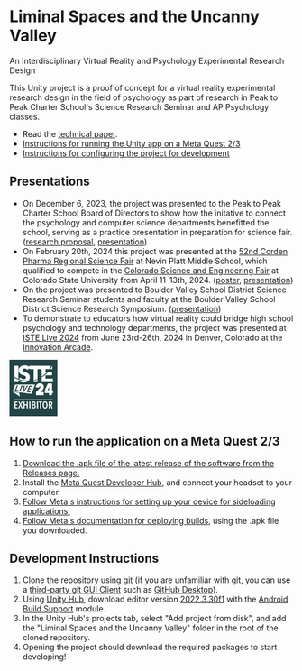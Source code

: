# Liminal Spaces and the Uncanny Valley

An Interdisciplinary Virtual Reality and Psychology Experimental Research Design

This Unity project is a proof of concept for a virtual reality experimental research design in the field of psychology as part of research in Peak to Peak Charter School's Science Research Seminar and AP Psychology classes.

* Read the [technical paper](materials/Technical%20Paper.odt).
* [Instructions for running the Unity app on a Meta Quest 2/3](#how-to-run-the-application-on-a-meta-quest-23)
* [Instructions for configuring the project for development](#development-instructions)

## Presentations
* On December 6, 2023, the project was presented to the Peak to Peak Charter School Board of Directors to show how the initative to connect the psychology and computer science departments benefitted the school, serving as a practice presentation in preparation for science fair. ([research proposal](materials/Research%20Proposal.odt), [presentation](materials/Board%20of%20Directors%20Slideshow.odp))
* On February 20th, 2024 this project was presented at the [52nd Corden Pharma Regional Science Fair](https://www.bvsd.org/parents-students/academics/bvsd-sponsored-events/science-fair) at Nevin Platt Middle School, which qualified to compete in the [Colorado Science and Engineering Fair](https://csef.natsci.colostate.edu/) at Colorado State University from April 11-13th, 2024. ([poster](materials/CSEF%20Poster%20Board.odp), [presentation](materials/CSEF%20Presentation.pdf))
* On the project was presented to Boulder Valley School District Science Research Seminar students and faculty at the Boulder Valley School District Science Research Symposium. ([presentation](materials/Science%20Research%20Symposium%20Presentation.odp))
* To demonstrate to educators how virtual reality could bridge high school psychology and technology departments, the project was presented at [ISTE Live 2024](https://conference.iste.org/2024/) from June 23rd-26th, 2024 in Denver, Colorado at the [Innovation Arcade](https://conference.iste.org/2024/program/innovationarcade.php).

<img src="images/ISTELive%2024%20Exhibitor%20Badge.jpg" alt="Iste Live 2024 Exhibitor Badge" style="height: 100px;">

## How to run the application on a Meta Quest 2/3

1. [Download the .apk file of the latest release of the software from the Releases page.](https://github.com/thatrobotdev/Liminal-Spaces-and-the-Uncanny-Valley/releases)
2. Install the [Meta Quest Developer Hub](https://developer.oculus.com/meta-quest-developer-hub/), and connect your headset to your computer.
3. [Follow Meta's instructions for setting up your device for sideloading applications.](https://developer.oculus.com/documentation/native/android/mobile-device-setup/)
3. [Follow Meta's documentation for deploying builds](https://developer.oculus.com/documentation/native/android/ts-odh-deploy-build/), using the .apk file you downloaded.

## Development Instructions

1. Clone the repository using [git](https://git-scm.com/) (if you are unfamiliar with git, you can use a [third-party git GUI Client](https://git-scm.com/downloads/guis) such as [GitHub Desktop](https://desktop.github.com/)).
2. Using [Unity Hub](https://unity.com/unity-hub), download editor version [2022.3.30f1](https://unity.com/releases/editor/whats-new/2022.3.31) with the [Android Build Support](https://docs.unity3d.com/Manual/android-sdksetup.html) module.
3. In the Unity Hub's projects tab, select "Add project from disk", and add the "Liminal Spaces and the Uncanny Valley" folder in the root of the cloned repository.
4. Opening the project should download the required packages to start developing!